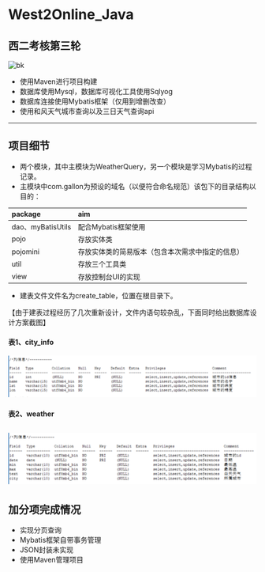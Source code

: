# West2Online_Java
## 西二考核第三轮
![bk](./pic/1028034.jpg)
+ 使用Maven进行项目构建
+ 数据库使用Mysql，数据库可视化工具使用Sqlyog
+ 数据库连接使用Mybatis框架（仅用到增删改查）
+ 使用和风天气城市查询以及三日天气查询api

------
## 项目细节
+ 两个模块，其中主模块为WeatherQuery，另一个模块是学习Mybatis的过程记录。
+ 主模块中com.gallon为预设的域名（以便符合命名规范）该包下的目录结构以目的：

| package | aim |
|:--------|:----|
|dao、myBatisUtils | 配合Mybatis框架使用|
|pojo | 存放实体类|
|pojomini |存放实体类的简易版本（包含本次需求中指定的信息）|
|util|存放三个工具类|
|view|存放控制台UI的实现|

+ 建表文件文件名为create_table，位置在根目录下。

【由于建表过程经历了几次重新设计，文件内语句较杂乱，下面同时给出数据库设计方案截图】
#### 表1、city_info 
![table](./pic/city_info.png)
#### 表2、weather
![table](./pic/weather.png)
------
## 加分项完成情况
+ 实现分页查询
+ Mybatis框架自带事务管理
+ JSON封装未实现
+ 使用Maven管理项目

